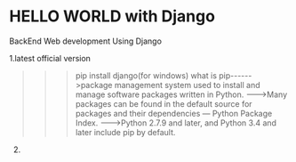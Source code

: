 #  HELLO WORLD with Django
BackEnd Web development Using Django


  1.latest official version 
  >>>pip install django(for windows)
      what is pip------>package management system
                        used to install and manage software packages written in Python.
                    --->Many packages can be found in the default source for packages and 
                         their dependencies — Python Package Index.
                    --->Python 2.7.9 and later, and Python 3.4 and later include pip by default.   
  
   2.
      
